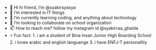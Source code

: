 - 👋 Hi hi friend, I’m @syakirsyasya
- 👀 I’m interested in IT things
- 🌱 I’m currently learning coding, and anything about technology
- 💞️ I’m looking to collaborate on school organization 
- 📫 How to reach me? follow my instagram id @syakirraa_ghaida
- ⚡ Fun fact: 1. i am a student of Bina Insan Junior High Boarding School
               2. i lovee arabic and english languange
               3. i have ENFJ-T personallity

<!---
syakirsyasya/syakirsyasya is a ✨ special ✨ repository because its `README.md` (this file) appears on your GitHub profile.
You can click the Preview link to take a look at your changes.
--->
